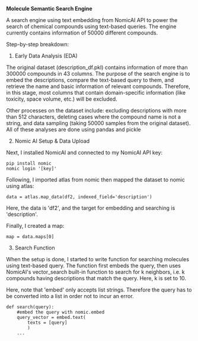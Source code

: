 **Molecule Semantic Search Engine**

A search engine using text embedding from NomicAI API to power the search of chemical compounds using text-based queries. The engine currently contains information of 50000 different compounds. 

Step-by-step breakdown: 

1. Early Data Analysis (EDA)

The original dataset (description_df.pkl) contains information of more than 300000 compounds in 43 columns. The purpose of the search engine is to embed the descriptions, compare the text-based query to them, and retrieve the name and basic information of relevant compounds. Therefore, in this stage, most columns that contain domain-specific information (like toxicity, space volume, etc.) will be excluded.

Other processes on the dataset include: excluding descriptions with more than 512 characters, deleting cases where the compound name is not a string, and data sampling (taking 50000 samples from the original dataset). All of these analyses are done using pandas and pickle

2. Nomic AI Setup & Data Upload

Next, I installed NomicAI and connected to my NomicAI API key:
```
pip install nomic
nomic login '[key]'
```

Following, I imported atlas from nomic then mapped the dataset to nomic using atlas:

```
data = atlas.map_data(df2, indexed_field='description')
```
Here, the data is 'df2', and the target for embedding and searching is 'description'. 

Finally, I created a map:
```
map = data.maps[0]
```

3. Search Function

When the setup is done, I started to write function for searching molecules using text-based query. The function first embeds the query, then uses NomicAI's vector_search built-in function to search for k neighbors, i.e. k compounds having descriptions that match the query. Here, k is set to 10. 

Here, note that 'embed' only accepts list strings. Therefore the query has to be converted into a list in order not to incur an error.
```
def search(query):
    #embed the query with nomic.embed 
    query_vector = embed.text(
        texts = [query]
        )
    ...
```




